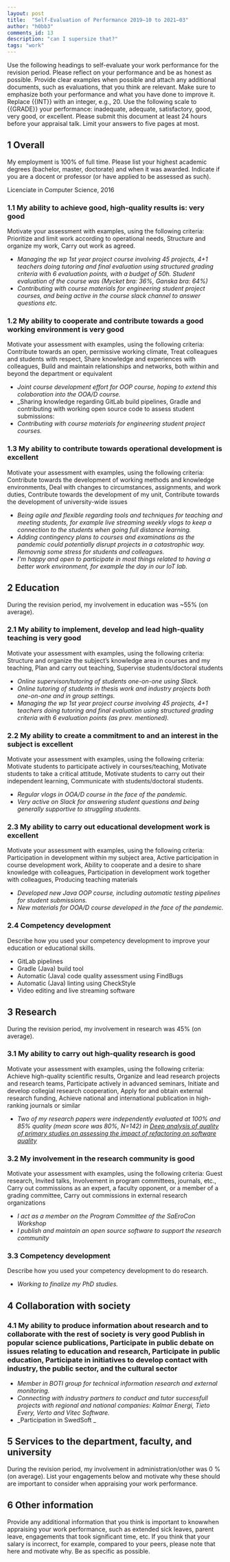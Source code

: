 ```yaml
---
layout: post
title:  "Self-Evaluation of Performance 2019–10 to 2021–03"
author: "h0bb3"
comments_id: 13
description: "can I supersize that?"
tags: "work"
---
```

Use the following headings to self-evaluate your work performance for the revision period. Please reflect on your performance and be as honest as possible. Provide clear examples when possible and attach any additional documents, such as evaluations, that you think are relevant. Make sure to emphasize both your performance and what you
have done to improve it.
Replace {{INT}} with an integer, e.g., 20. Use the following scale to {{GRADE}} your performance: inadequate, adequate, satisfactory, good, very good, or excellent.
Please submit this document at least 24 hours before your appraisal talk. Limit your answers to five pages at most.

## 1 Overall
My employment is 100% of full time.
Please list your highest academic degrees (bachelor, master, doctorate) and when it was awarded. Indicate if you are a docent or professor (or have applied to be assessed as such).

Licenciate in Computer Science, 2016

### 1.1 My ability to achieve good, high-quality results is: very good
Motivate your assessment with examples, using the following criteria:
Prioritize and limit work according to operational needs, Structure and organize my work, Carry out work as agreed.

* _Managing the wp 1st year project course involving 45 projects, 4+1 teachers doing tutoring and final evaluation using structured grading criteria with 6 evaluation points, with a budget of 50h. Student evaluation of the course was (Mycket bra: 36%, Ganska bra: 64%)_
* _Contributing with course materials for engineering student project courses, and being active in the course slack channel to answer questions etc._

### 1.2 My ability to cooperate and contribute towards a good working environment is very good
Motivate your assessment with examples, using the following criteria: Contribute towards an open, permissive working climate, Treat colleagues and students with respect, Share knowledge and experiences with colleagues, Build and maintain relationships and networks, both within and beyond the department or equivalent

* _Joint course development effort for OOP course, hoping to extend this colaboration into the OOA/D course._
* _Sharing knowledge regarding GitLab build pipelines, Gradle and contributing with working open source code to assess student submissions: 
* _Contributing with course materials for engineering student project courses._

### 1.3 My ability to contribute towards operational development is excellent
Motivate your assessment with examples, using the following criteria: Contribute towards the development of working methods and knowledge environments, Deal with changes to circumstances, assignments, and work duties, Contribute towards the development of my unit, Contribute towards the development of university-wide issues

* _Being agile and flexible regarding tools and techniques for teaching and meeting students, for example live streaming weekly vlogs to keep a connection to the students when going full distance learning._
* _Adding contingency plans to courses and examinations as the pandemic could potentially disrupt projects in a catastrophic way. Removnig some stress for students and colleagues._
* _I'm happy and open to participate in most things related to having a better work environment, for example the day in our IoT lab._

## 2 Education
During the revision period, my involvement in education was ~55% (on average).

### 2.1 My ability to implement, develop and lead high-quality teaching is very good
Motivate your assessment with examples, using the following criteria: Structure and organize the subject’s knowledge area in courses and my teaching, Plan and carry out teaching, Supervise students/doctoral students

* _Online supervison/tutoring of students one-on-one using Slack._
* _Online tutoring of students in thesis work and industry projects both one-on-one and in group settings._
* _Managing the wp 1st year project course involving 45 projects, 4+1 teachers doing tutoring and final evaluation using structured grading criteria with 6 evaluation points (as prev. mentioned)._

### 2.2 My ability to create a commitment to and an interest in the subject is excellent
Motivate your assessment with examples, using the following criteria: Motivate students to participate actively in courses/teaching, Motivate students to take a critical attitude, Motivate students to carry out their independent learning, Communicate with students/doctoral students.

* _Regular vlogs in OOA/D course in the face of the pandemic._
* _Very active on Slack for answering student questions and being generally supportive to struggling students._

### 2.3 My ability to carry out educational development work is excellent
Motivate your assessment with examples, using the following criteria: Participation in development within my subject area, Active participation in course development work, Ability to cooperate and a desire to share knowledge with colleagues, Participation in development work together with colleagues, Producing teaching materials

* _Developed new Java OOP course, including automatic testing pipelines for student submissions._
* _New materials for OOA/D course developed in the face of the pandemic._
  

### 2.4 Competency development
Describe how you used your competency development to improve your education or educational skills.

* GitLab pipelines
* Gradle (Java) build tool
* Automatic (Java) code quality assessment using FindBugs
* Automatic (Java) linting using CheckStyle
* Video editing and live streaming software

## 3 Research
During the revision period, my involvement in research was 45% (on average).

### 3.1 My ability to carry out high-quality research is good
Motivate your assessment with examples, using the following criteria: Achieve high-quality scientific results, Organize and lead research projects and research teams, Participate actively in advanced seminars, Initiate and develop collegial research cooperation, Apply for and obtain external research funding, Achieve national and international publication in high-ranking journals or similar

* _Two of my research papers were independently evaluated at 100% and 85% quality (mean score was 80%, N=142) in [Deep analysis of quality of primary studies on assessing the impact of refactoring on software quality](https://www.sciencedirect.com/science/article/pii/S2214785320388258)_

### 3.2 My involvement in the research community is good
Motivate your assessment with examples, using the following criteria: Guest research, Invited talks, Involvement in program committees, journals, etc., Carry out commissions as an expert, a faculty opponent, or a member of a grading committee, Carry out commissions in external research organizations

* _I act as a member on the Program Committee of the SaEroCon Workshop_
* _I publish and maintain an open source software to support the research community_

### 3.3 Competency development
Describe how you used your competency development to do research.
* _Working to finalize my PhD studies._

## 4 Collaboration with society
### 4.1 My ability to produce information about research and to collaborate with the rest of society is very good Publish in popular science publications, Participate in public debate on issues relating to education and research, Participate in public education, Participate in initiatives to develop contact with industry, the public sector, and the cultural sector
 
* _Member in BOTI group for technical information research and external monitoring._
* _Connecting with industry partners to conduct and tutor successfull projects with regional and national companies: Kalmar Energi, Tieto Every, Verto and Vitec Software._
* _Participation in SwedSoft _ 

## 5 Services to the department, faculty, and university
During the revision period, my involvement in administration/other was 0 % (on average).
List your engagements below and motivate why these should are important to consider when appraising your work performance.

## 6 Other information
Provide any additional information that you think is important to knowwhen appraising your work performance, such as extended sick leaves, parent leave, engagements that
took significant time, etc. If you think that your salary is incorrect, for example, compared to your peers, please note that here and motivate why. Be as specific as possible.
